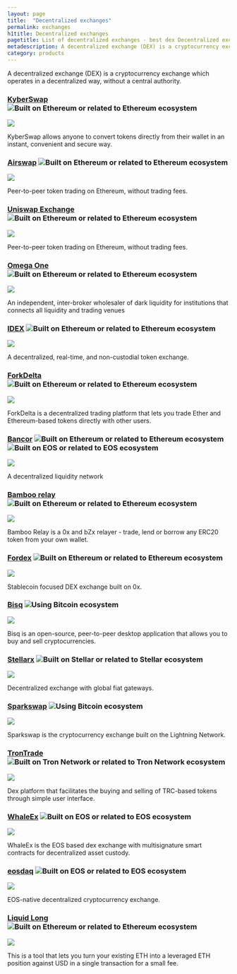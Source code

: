 ```yaml
---
layout: page
title:  "Decentralized exchanges"
permalink: exchanges
h1title: Decentralized exchanges
pagetitle: List of decentralized exchanges - best dex Decentralized exchanges    
metadescription: A decentralized exchange (DEX) is a cryptocurrency exchange which operates in a decentralized way, without a central authority.
category: products
---
```

A decentralized exchange (DEX) is a cryptocurrency exchange which operates in a decentralized way, without a central authority.

### [KyberSwap](https://kyberswap.com/swap/eth-dai) ![](/images/ether.png "Built on Ethereum or related to Ethereum ecosystem") <i class="fas fa-user-lock" title="Non-custodial"></i>

![](/images/output_md/httpskyberswapcomswapeth-dai.png)

KyberSwap allows anyone to convert tokens directly from their wallet in an instant, convenient and secure way.

### [Airswap](https://www.airswap.io/) ![](/images/ether.png "Built on Ethereum or related to Ethereum ecosystem") <i class="fas fa-user-lock" title="Non-custodial"></i>

![](/images/output_md/httpswwwairswapio.png)

Peer-to-peer token trading on Ethereum, without trading fees.

### [Uniswap Exchange](https://uniswap.exchange) ![](/images/ether.png "Built on Ethereum or related to Ethereum ecosystem") <i class="fas fa-user-lock" title="Non-custodial"></i>

![](/images/output_md/httpsuniswapexchange.png)

Peer-to-peer token trading on Ethereum, without trading fees.

### [Omega One](https://dark.omega.one/) ![](/images/ether.png "Built on Ethereum or related to Ethereum ecosystem")

![](/images/output_md/httpsdarkomegaone.png)

An independent, inter-broker wholesaler of dark liquidity for institutions that connects all liquidity and trading venues

### [IDEX](https://auroradao.com/platform/idex/) ![](/images/ether.png "Built on Ethereum or related to Ethereum ecosystem") <i class="fas fa-user-lock" title="Non-custodial"></i>

![](/images/output_md/httpsauroradaocomplatformidex.png)

A decentralized, real-time, and non-custodial token exchange.

### [ForkDelta](https://forkdelta.app/) ![](/images/ether.png "Built on Ethereum or related to Ethereum ecosystem") <i class="fas fa-user-lock" title="Non-custodial"></i>

![](/images/output_md/httpsforkdeltaapp.png)

ForkDelta is a decentralized trading platform that lets you trade Ether and Ethereum-based tokens directly with other users.

### [Bancor](https://www.bancor.network/) ![](/images/ether.png "Built on Ethereum or related to Ethereum ecosystem") ![](/images/eos.png "Built on EOS or related to EOS ecosystem")

![](/images/output_md/httpswwwbancornetwork.png)

A decentralized liquidity network

### [Bamboo relay](https://bamboorelay.com/) ![](/images/ether.png "Built on Ethereum or related to Ethereum ecosystem") <i class="fas fa-user-lock" title="Non-custodial"></i>

![](/images/output_md/httpsbamboorelaycom.png)

Bamboo Relay is a 0x and bZx relayer - trade, lend or borrow any ERC20 token from your own wallet.

### [Fordex](https://www.fordex.co/) ![](/images/ether.png "Built on Ethereum or related to Ethereum ecosystem")

![](/images/output_md/httpswwwfordexco.png)

Stablecoin focused DEX exchange built on 0x.   

### [Bisq](https://bisq.network/) ![](/images/btc.png "Using Bitcoin ecosystem") <i class="fas fa-user-lock" title="Non-custodial"></i>

![](/images/output_md/httpsbisqnetwork.png)

Bisq is an open-source, peer-to-peer desktop application that allows you to buy and sell cryptocurrencies.

### [Stellarx](https://www.stellarx.com/) ![](/images/stellar.png "Built on Stellar or related to Stellar ecosystem") <i class="fas fa-user-lock" title="Non-custodial"></i>

![](/images/output_md/httpswwwstellarxcom.png)

Decentralized exchange with global fiat gateways.

### [Sparkswap](https://sparkswap.com/) ![](/images/btc.png "Using Bitcoin ecosystem")

![](/images/output_md/httpssparkswapcom.png)

Sparkswap is the cryptocurrency exchange built on the Lightning Network.

### [TronTrade](https://trontrade.io/) ![](/images/tron.png "Built on Tron Network or related to Tron Network ecosystem") <i class="fas fa-user-lock" title="Non-custodial"></i>

![](/images/output_md/httpstrontradeio.png)

Dex platform that facilitates the buying and selling of TRC-based tokens through simple user interface.

### [WhaleEx](https://www.whaleex.com/) ![](/images/eos.png "Built on EOS or related to EOS ecosystem") <i class="fas fa-user-lock" title="Non-custodial"></i>

![](/images/output_md/httpswwwwhaleexcom.png)

WhaleEx is the EOS based dex exchange with multisignature smart contracts for decentralized asset custody.

### [eosdaq](https://eosdaq.com/) ![](/images/eos.png "Built on EOS or related to EOS ecosystem") <i class="fas fa-user-lock" title="Non-custodial"></i>

![](/images/output_md/httpseosdaqcom.png)

EOS-native decentralized cryptocurrency exchange.

### [Liquid Long](https://liquid-long.keydonix.com/#/) ![](/images/ether.png "Built on Ethereum or related to Ethereum ecosystem") <i class="fas fa-user-lock" title="Non-custodial"></i>

![](/images/output_md/httpsliquid-longkeydonixcom%23.png)

This is a tool that lets you turn your existing ETH into a leveraged ETH position against USD in a single transaction for a small fee.
